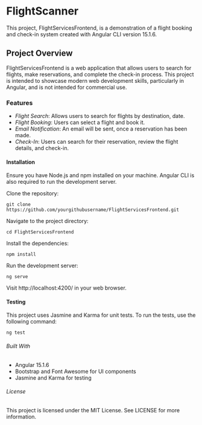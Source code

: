 # FlightScanner
This project, FlightServicesFrontend, is a demonstration of a flight booking and check-in system created with Angular CLI version 15.1.6.

## Project Overview
FlightServicesFrontend is a web application that allows users to search for flights, make reservations, and complete the check-in process. This project is intended to showcase modern web development skills, particularly in Angular, and is not intended for commercial use.

### Features
- _Flight Search_: Allows users to search for flights by destination, date.
- _Flight Booking_: Users can select a flight and book it.
- _Email Notification_: An email will be sent, once a reservation has been made.
- _Check-In_: Users can search for their reservation, review the flight details, and check-in.

#### Installation
Ensure you have Node.js and npm installed on your machine. Angular CLI is also required to run the development server.

Clone the repository:
```
git clone https://github.com/yourgithubusername/FlightServicesFrontend.git
```
Navigate to the project directory:
```
cd FlightServicesFrontend
```
Install the dependencies:
```
npm install
```
Run the development server:
```
ng serve
```
Visit http://localhost:4200/ in your web browser.
#### Testing

This project uses Jasmine and Karma for unit tests. To run the tests, use the following command:

```
ng test
```
###### Built With
- Angular 15.1.6
- Bootstrap and Font Awesome for UI components
- Jasmine and Karma for testing

###### License

This project is licensed under the MIT License. See LICENSE for more information.
